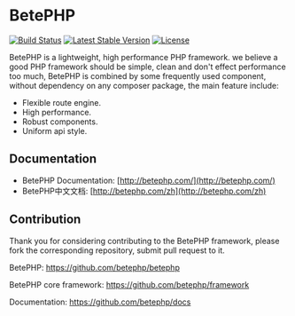 # BetePHP

[![Build Status](https://travis-ci.org/betephp/framework.svg?branch=master)](https://travis-ci.org/betephp/framework)
[![Latest Stable Version](https://poser.pugx.org/betephp/framework/v/stable)](https://packagist.org/packages/betephp/framework)
[![License](https://poser.pugx.org/betephp/framework/license)](https://packagist.org/packages/betephp/framework)

BetePHP is a lightweight, high performance PHP framework. we believe a good PHP framework should be simple, clean and don't effect performance too much, BetePHP is combined by some frequently used component, without dependency on any composer package, the main feature include:

* Flexible route engine.
* High performance.
* Robust components.
* Uniform api style.


## Documentation
* BetePHP Documentation: [http://betephp.com/](http://betephp.com/)
* BetePHP中文文档: [http://betephp.com/zh](http://betephp.com/zh)


## Contribution

Thank you for considering contributing to the BetePHP framework, please fork the corresponding repository, submit pull request to it.

BetePHP: https://github.com/betephp/betephp

BetePHP core framework: https://github.com/betephp/framework

Documentation: https://github.com/betephp/docs
